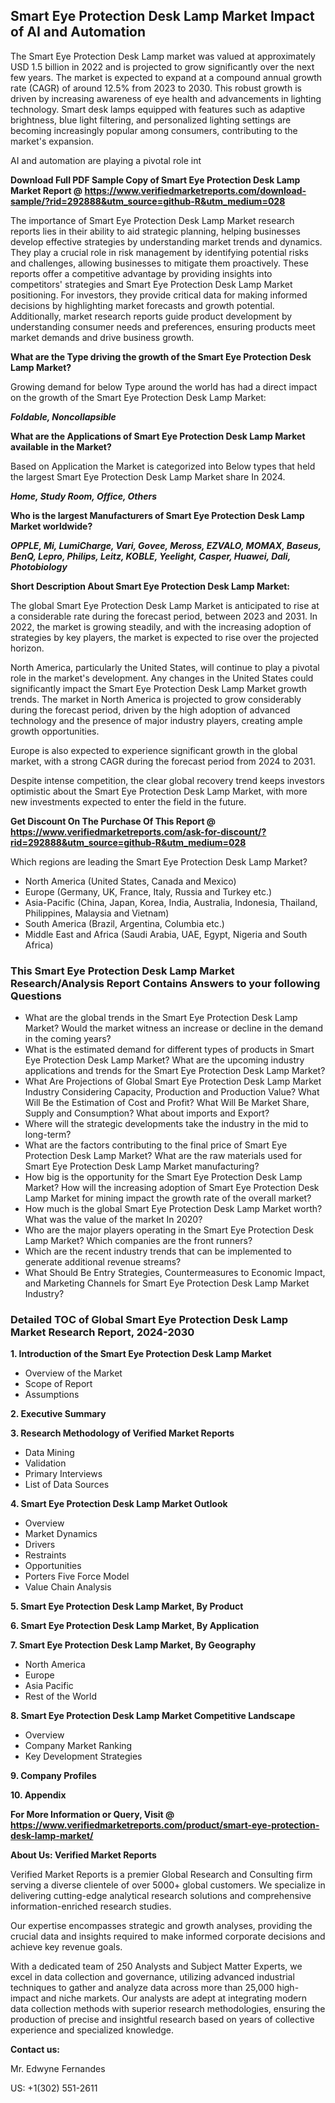 <h2>Smart Eye Protection Desk Lamp Market Impact of AI and Automation</h2><p>The Smart Eye Protection Desk Lamp market was valued at approximately USD 1.5 billion in 2022 and is projected to grow significantly over the next few years. The market is expected to expand at a compound annual growth rate (CAGR) of around 12.5% from 2023 to 2030. This robust growth is driven by increasing awareness of eye health and advancements in lighting technology. Smart desk lamps equipped with features such as adaptive brightness, blue light filtering, and personalized lighting settings are becoming increasingly popular among consumers, contributing to the market's expansion.</p><p>AI and automation are playing a pivotal role int</p><p id="" class=""><strong>Download Full PDF Sample Copy of Smart Eye Protection Desk Lamp Market Report @ <a href="https://www.verifiedmarketreports.com/download-sample/?rid=292888&utm_source=github-R&utm_medium=028" target="_blank">https://www.verifiedmarketreports.com/download-sample/?rid=292888&utm_source=github-R&utm_medium=028</a></strong></p><p>The importance of&nbsp;Smart Eye Protection Desk Lamp Market research reports lies in their ability to aid strategic planning, helping businesses develop effective strategies by understanding market trends and dynamics. They play a crucial role in risk management by identifying potential risks and challenges, allowing businesses to mitigate them proactively. These reports offer a competitive advantage by providing insights into competitors' strategies and Smart Eye Protection Desk Lamp Market positioning. For investors, they provide critical data for making informed decisions by highlighting market forecasts and growth potential. Additionally, market research reports guide product development by understanding consumer needs and preferences, ensuring products meet market demands and drive business growth.</p><p><strong>What are the&nbsp;Type driving the growth of the Smart Eye Protection Desk Lamp Market?</strong></p><p id="" class="">Growing demand for below Type around the world has had a direct impact on the growth of the Smart Eye Protection Desk Lamp Market:</p><em><strong>Foldable, Noncollapsible</strong></em></p><strong>What are the&nbsp;Applications&nbsp;of Smart Eye Protection Desk Lamp Market available in the Market?</strong></p><p id="" class="">Based on Application the Market is categorized into Below types that held the largest Smart Eye Protection Desk Lamp Market share In 2024.</p><em><strong>Home, Study Room, Office, Others</strong></em></p><strong>Who is the largest Manufacturers of Smart Eye Protection Desk Lamp Market worldwide?</strong></p><p><em><strong>OPPLE, Mi, LumiCharge, Vari, Govee, Meross, EZVALO, MOMAX, Baseus, BenQ, Lepro, Philips, Leitz, KOBLE, Yeelight, Casper, Huawei, Dali, Photobiology</strong></em></p><p id="" class=""><strong>Short Description About Smart Eye Protection Desk Lamp Market:</strong></p><p>The global Smart Eye Protection Desk Lamp Market is anticipated to rise at a considerable rate during the forecast period, between 2023 and 2031. In 2022, the market is growing steadily, and with the increasing adoption of strategies by key players, the market is expected to rise over the projected horizon.</p><p>North America, particularly the United States, will continue to play a pivotal role in the market's development. Any changes in the United States could significantly impact the Smart Eye Protection Desk Lamp Market growth trends. The market in North America is projected to grow considerably during the forecast period, driven by the high adoption of advanced technology and the presence of major industry players, creating ample growth opportunities.</p><p>Europe is also expected to experience significant growth in the global market, with a strong CAGR during the forecast period from 2024 to 2031.</p><p>Despite intense competition, the clear global recovery trend keeps investors optimistic about the Smart Eye Protection Desk Lamp Market, with more new investments expected to enter the field in the future.</p><p id="" class=""><strong>Get Discount On The Purchase Of This Report @ <a href="https://www.verifiedmarketreports.com/ask-for-discount/?rid=292888&utm_source=github-R&utm_medium=028" target="_blank">https://www.verifiedmarketreports.com/ask-for-discount/?rid=292888&utm_source=github-R&utm_medium=028</a></strong></p>Which regions are leading the Smart Eye Protection Desk Lamp Market?</p><ul><li>North America (United States, Canada and Mexico)</li><li>Europe (Germany, UK, France, Italy, Russia and Turkey etc.)</li><li>Asia-Pacific (China, Japan, Korea, India, Australia, Indonesia, Thailand, Philippines, Malaysia and Vietnam)</li><li>South America (Brazil, Argentina, Columbia etc.)</li><li>Middle East and Africa (Saudi Arabia, UAE, Egypt, Nigeria and South Africa)</li></ul><h3 id="" class="">This Smart Eye Protection Desk Lamp Market Research/Analysis Report Contains Answers to your following Questions</h3><ul><li>What are the global trends in the Smart Eye Protection Desk Lamp Market? Would the market witness an increase or decline in the demand in the coming years?</li><li>What is the estimated demand for different types of products in Smart Eye Protection Desk Lamp Market? What are the upcoming industry applications and trends for the Smart Eye Protection Desk Lamp Market?</li><li>What Are Projections of Global Smart Eye Protection Desk Lamp Market Industry Considering Capacity, Production and Production Value? What Will Be the Estimation of Cost and Profit? What Will Be Market Share, Supply and Consumption? What about imports and Export?</li><li>Where will the strategic developments take the industry in the mid to long-term?</li><li>What are the factors contributing to the final price of Smart Eye Protection Desk Lamp Market? What are the raw materials used for Smart Eye Protection Desk Lamp Market manufacturing?</li><li>How big is the opportunity for the Smart Eye Protection Desk Lamp Market? How will the increasing adoption of Smart Eye Protection Desk Lamp Market for mining impact the growth rate of the overall market?</li><li>How much is the global Smart Eye Protection Desk Lamp Market worth? What was the value of the market In 2020?</li><li>Who are the major players operating in the Smart Eye Protection Desk Lamp Market? Which companies are the front runners?</li><li>Which are the recent industry trends that can be implemented to generate additional revenue streams?</li><li>What Should Be Entry Strategies, Countermeasures to Economic Impact, and Marketing Channels for Smart Eye Protection Desk Lamp Market Industry?</li></ul><h3 id="" class="">Detailed TOC of Global Smart Eye Protection Desk Lamp Market Research Report, 2024-2030</h3><p id="" class=""><strong>1. Introduction of the Smart Eye Protection Desk Lamp Market</strong></p><ul><li>Overview of the Market</li><li>Scope of Report</li><li>Assumptions</li></ul><p id="" class=""><strong>2. Executive Summary</strong></p><p id="" class=""><strong>3. Research Methodology of Verified Market Reports</strong></p><ul><li>Data Mining</li><li>Validation</li><li>Primary Interviews</li><li>List of Data Sources</li></ul><p id="" class=""><strong>4. Smart Eye Protection Desk Lamp Market Outlook</strong></p><ul><li>Overview</li><li>Market Dynamics</li><li>Drivers</li><li>Restraints</li><li>Opportunities</li><li>Porters Five Force Model</li><li>Value Chain Analysis</li></ul><p id="" class=""><strong>5. Smart Eye Protection Desk Lamp Market, By Product</strong></p><p id="" class=""><strong>6. Smart Eye Protection Desk Lamp Market, By Application</strong></p><p id="" class=""><strong>7. Smart Eye Protection Desk Lamp Market, By Geography</strong></p><ul><li>North America</li><li>Europe</li><li>Asia Pacific</li><li>Rest of the World</li></ul><p id="" class=""><strong>8. Smart Eye Protection Desk Lamp Market Competitive Landscape</strong></p><ul><li>Overview</li><li>Company Market Ranking</li><li>Key Development Strategies</li></ul><p id="" class=""><strong>9. Company Profiles</strong></p><p id="" class=""><strong>10. Appendix</strong></p><p id="" class=""><strong>For More Information or Query, Visit @ <a href="https://www.verifiedmarketreports.com/product/smart-eye-protection-desk-lamp-market/" target="_blank">https://www.verifiedmarketreports.com/product/smart-eye-protection-desk-lamp-market/</a></strong></p><p id="" class=""><strong>About Us: Verified Market Reports</strong></p><p id="" class="">Verified Market Reports is a premier Global Research and Consulting firm serving a diverse clientele of over 5000+ global customers. We specialize in delivering cutting-edge analytical research solutions and comprehensive information-enriched research studies.</p><p id="" class="">Our expertise encompasses strategic and growth analyses, providing the crucial data and insights required to make informed corporate decisions and achieve key revenue goals.</p><p id="" class="">With a dedicated team of 250 Analysts and Subject Matter Experts, we excel in data collection and governance, utilizing advanced industrial techniques to gather and analyze data across more than 25,000 high-impact and niche markets. Our analysts are adept at integrating modern data collection methods with superior research methodologies, ensuring the production of precise and insightful research based on years of collective experience and specialized knowledge.</p><p id="" class=""><strong>Contact us:</strong></p><p id="" class="">Mr. Edwyne Fernandes</p><p id="" class="">US: +1(302) 551-2611</p>